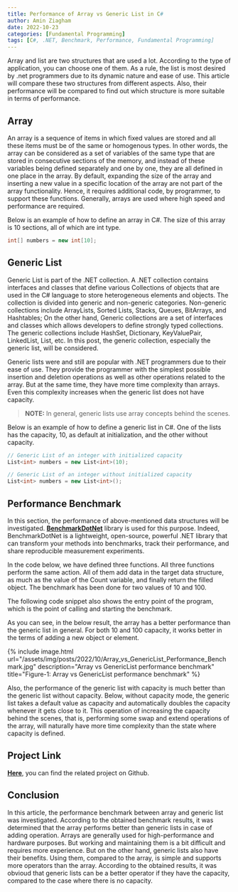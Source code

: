 ```yaml
---
title: Performance of Array vs Generic List in C#
author: Amin Ziagham
date: 2022-10-23
categories: [Fundamental Programming]
tags: [C#, .NET, Benchmark, Performance, Fundamental Programming]
---
```


Array and list are two structures that are used a lot. According to the type of application, you can choose one of them. As a rule, the list is most desired by .net programmers due to its dynamic nature and ease of use. This article will compare these two structures from different aspects. Also, their performance will be compared to find out which structure is more suitable in terms of performance.

## Array
An array is a sequence of items in which fixed values are stored and all these items must be of the same or homogenous types. In other words, the array can be considered as a set of variables of the same type that are stored in consecutive sections of the memory, and instead of these variables being defined separately and one by one, they are all defined in one place in the array. By default, expanding the size of the array and inserting a new value in a specific location of the array are not part of the array functionality. Hence, it requires additional code, by programmer, to support these functions. Generally, arrays are used where high speed and performance are required.

Below is an example of how to define an array in C#. The size of this array is 10 sections, all of which are int type.

```csharp
int[] numbers = new int[10];
```

## Generic List
Generic List is part of the .NET collection. A .NET collection contains interfaces and classes that define various Collections of objects that are used in the C# language to store heterogeneous elements and objects. The collection is divided into generic and non-generic categories. Non-generic collections include ArrayLists, Sorted Lists, Stacks, Queues, BitArrays, and Hashtables; On the other hand, Generic collections are a set of interfaces and classes which allows developers to define strongly typed collections. The generic collections include HashSet, Dictionary, KeyValuePair, LinkedList, List, etc. In this post, the generic collection, especially the generic list, will be considered.

Generic lists were and still are popular with .NET programmers due to their ease of use. They provide the programmer with the simplest possible insertion and deletion operations as well as other operations related to the array. But at the same time, they have more time complexity than arrays. Even this complexity increases when the generic list does not have capacity.

<blockquote class="yellow"><b>NOTE:</b> In general, generic lists use array concepts behind the scenes.</blockquote>

Below is an example of how to define a generic list in C#. One of the lists has the capacity, 10, as default at initialization, and the other without capacity.

```csharp
// Generic List of an integer with initialized capacity
List<int> numbers = new List<int>(10);

// Generic List of an integer without initialized capacity
List<int> numbers = new List<int>();
```

## Performance Benchmark
In this section, the performance of above-mentioned data structures will be investigated. <a target="_blank" href="https://www.nuget.org/packages/BenchmarkDotNet">**BenchmarkDotNet**</a> library is used for this purpose. Indeed, BenchmarkDotNet is a lightweight, open-source, powerful .NET library that can transform your methods into benchmarks, track their performance, and share reproducible measurement experiments. 

In the code below, we have defined three functions. All three functions perform the same action. All of them add data in the target data structure, as much as the value of the Count variable, and finally return the filled object. The benchmark has been done for two values of 10 and 100.

<script src="https://gist.github.com/ziagham/6a716412344b412810e54db6f99d1be2.js"></script>

The following code snippet also shows the entry point of the program, which is the point of calling and starting the benchmark.
<script src="https://gist.github.com/ziagham/ea0760c6dca5fbc8c17f230b12c07ee2.js"></script>

As you can see, in the below result, the array has a better performance than the generic list in general. For both 10 and 100 capacity, it works better in the terms of adding a new object or element.

{% include image.html url="/assets/img/posts/2022/10/Array_vs_GenericList_Performance_Benchmark.jpg" description="Array vs GenericList performance benchmark"  title="Figure-1: Array vs GenericList performance benchmark" %}

Also, the performance of the generic list with capacity is much better than the generic list without capacity. Below, without capacity mode, the generic list takes a default value as capacity and automatically doubles the capacity whenever it gets close to it. This operation of increasing the capacity behind the scenes, that is, performing some swap and extend operations of the array, will naturally have more time complexity than the state where capacity is defined.

## Project Link
<a target="_blank" href="https://github.com/ziagham/ArrayvsList_Performance_Benchmark">**Here**</a>, you can find the related project on Github.

## Conclusion
In this article, the performance benchmark between array and generic list was investigated. According to the obtained benchmark results, it was determined that the array performs better than generic lists in case of adding operation. Arrays are generally used for high-performance and hardware purposes. But working and maintaining them is a bit difficult and requires more experience. But on the other hand, generic lists also have their benefits. Using them, compared to the array, is simple and supports more operators than the array. According to the obtained results, it was obvioud that generic lists can be a better operator if they have the capacity, compared to the case where there is no capacity.